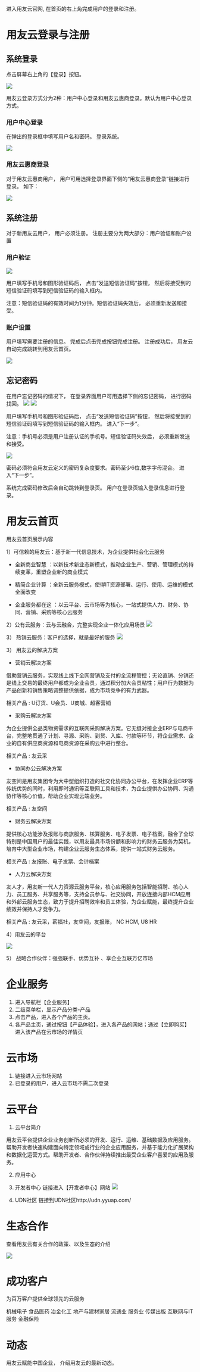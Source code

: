 进入用友云官网, 在首页的右上角完成用户的登录和注册。

# 用友云登录与注册

## 系统登录

点击屏幕右上角的【登录】按钮。

![](/articles/yycloud/2-/images/0.png)

用友云登录方式分为2种：用户中心登录和用友云惠商登录。默认为用户中心登录方式。

### 用户中心登录

在弹出的登录框中填写用户名和密码。 登录系统。

![](/articles/yycloud/2-/images/90871.png)

### 用友云惠商登录

对于用友云惠商用户， 用户可用选择登录界面下侧的“用友云惠商登录”链接进行登录。 如下：

![](/articles/yycloud/2-/images/96da4.png)

## 系统注册

对于新用友云用户， 用户必须注册。 注册主要分为两大部分：用户验证和账户设置

### 用户验证

![](/articles/yycloud/2-/images/9cdf2.png)

用户填写手机号和图形验证码后， 点击“发送短信验证码”按钮， 然后将接受到的短信验证码填写到短信验证码的输入框内。

注意：短信验证码的有效时间为1分钟。短信验证码失效后， 必须重新发送和接受。

### 账户设置

用户填写需要注册的信息。 完成后点击完成按钮完成注册。 注册成功后， 用友云自动完成跳转到用友云首页。

![](/articles/yycloud/2-/images/a51e0.png)

## 忘记密码

在用户忘记密码的情况下， 在登录界面用户可用选择下侧的忘记密码， 进行密码找回。
![](/articles/yycloud/2-/images/3.png)
![](/articles/yycloud/2-/images/aee49.png)

用户填写手机号和图形验证码后， 点击“发送短信验证码”按钮， 然后将接受到的短信验证码填写到短信验证码的输入框内。 进入“下一步”。

注意：手机号必须是用户注册认证的手机号。短信验证码失效后， 必须重新发送和接受。

![](/articles/yycloud/2-/images/bddc7.png)

密码必须符合用友云定义的密码复杂度要求。密码至少6位,数字字母混合。 进入“下一步”。


系统完成密码修改后会自动跳转到登录页。 用户在登录页输入登录信息进行登录。

# 用友云首页

用友云首页展示内容

​1）可信赖的用友云：基于新一代信息技术，为企业提供社会化云服务

* 全新商业智慧：以新技术新业态新模式，推动企业生产、营销、管理模式的持续变革，重塑企业新的商业模式

* 精简企业计算：全新云服务模式，使得IT资源部署、运行、使用、运维的模式全面改变

* 企业服务都在这：以云平台、云市场等为核心，一站式提供人力、财务、协同、营销、采购等核心云服务

2）公有云服务：云与云融合，完整实现企业一体化应用场景
![](/articles/yycloud/2-/images/20170410134653.png)

3） 热销云服务：客户的选择，就是最好的服务
![](/articles/yycloud/2-/images/20170410134901.png)


3​） 用友云的解决方案

* 营销云解决方案

借助营销云服务，实现线上线下全网营销及支付的全流程管控；无论直销、分销还是线上交易的最终用户都成为企业会员，通过积分加大会员粘性；用户行为数据为产品创新和销售策略调整提供依据，成为市场竞争的有力武器。

相关产品 : U订货、U会员、U商城、超客营销

* 采购云解决方案

为企业提供全品类物资需求的互联网采购解决方案。它无缝对接企业ERP与电商平台，完整地贯通了计划、寻源、采购、到货、入库、付款等环节，将企业需求、企业的自有供应商资源和电商资源在采购云中进行整合。

相关产品 : 友云采

* 协同办公云解决方案

友空间是用友集团专为大中型组织打造的社交化协同办公平台，在发挥企业ERP等传统优势的同时，利用即时通讯等互联网工具和技术，为企业提供办公协同、沟通协作等核心价值，帮助企业实现云端业务。

相关产品 : 友空间

* 财务云解决方案

提供核心功能涉及报账与商旅服务、核算服务、电子发票、电子档案，融合了全球特别是中国用户的最佳实践，以用友最具市场份额和影响力的财务云服务为契机，培育中大型企业市场，构建企业云服务生态体系，提供一站式财务云服务。

相关产品 : 友报账、电子发票、会计档案

* 人力云解决方案

友人才，用友新一代人力资源云服务平台，核心应用服务包括智能招聘、核心人力、员工服务、共享服务等，支持全员参与、社交协同，开放连接内部HCM应用和外部云服务生态，致力于提升招聘效率和员工体验，为企业赋能，最终提升企业绩效并保持人才竞争力。

相关产品 : 友云采，薪福社，友空间，友报账， NC HCM, U8 HR

4​）用友云的平台

![](/articles/yycloud/2-/images/dev.png)

5​） 战略合作伙伴：强强联手、优势互补 、享企业互联万亿市场




# 企业服务

1. 进入导航栏【企业服务】
2. 二级菜单栏，显示产品分类-产品
3. 点击产品，进入各个产品的主页。
4. 各产品主页，通过按钮【产品体验】，进入各产品的网站；通过【立即购买】进入该产品在云市场的详情页

# 云市场

1. 链接进入云市场网站
2. 已登录的用户，进入云市场不需二次登录

# 云平台
1. 云平台简介

用友云平台提供企业业务创新所必须的开发、运行、运维、基础数据及应用服务。帮助开发者快速构建面向特定领域或行业的企业应用服务，并基于能力化扩展架构和数据化运营方式。帮助开发者、合作伙伴持续推出最受企业客户喜爱的应用及服务。


2. 应用中心

3. 开发者中心
链接进入【开发者中心】网站
![](/articles/yycloud/2-/images/image007.jpg)

4. UDN社区
链接到UDN社区http://udn.yyuap.com/

# 生态合作

查看用友云有关合作的政策、以及生态的介绍

![](/articles/yycloud/2-/images/image002.jpg)

# 成功客户

为百万客户提供全球领先的云服务

机械电子 食品医药 冶金化工 地产与建材家居 流通业 服务业 传媒出版 互联网与IT服务 金融保险




# 动态

用友云赋能中国企业， 介绍用友云的最新动态。 


